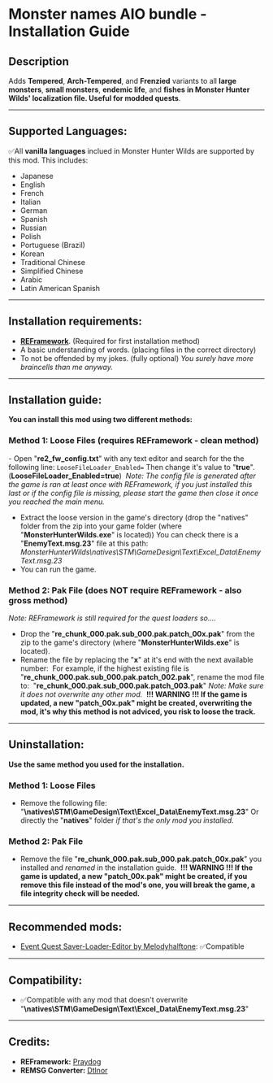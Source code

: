 # Monster names AIO bundle - Installation Guide

## Description  
Adds **Tempered**, **Arch-Tempered**, and **Frenzied** variants to all **large monsters**, **small monsters**, **endemic life**, and **fishes** **__in Monster Hunter Wilds' localization file.
Useful for modded quests__**.

---  

## Supported Languages:
✅All **vanilla languages** inclued in Monster Hunter Wilds are supported by this mod.
This includes:
- Japanese
- English
- French
- Italian
- German
- Spanish
- Russian
- Polish
- Portuguese (Brazil)
- Korean
- Traditional Chinese
- Simplified Chinese
- Arabic
- Latin American Spanish

---  

## Installation requirements:  

- [**REFramework**](https://github.com/praydog/REFramework-nightly/releases). (Required for first installation method)  
- A basic understanding of words. (placing files in the correct directory)  
- To not be offended by my jokes. (fully optional) *You surely have more braincells than me anyway.*  

---  

## Installation guide:  
**You can install this mod using two different methods:**

### Method 1: Loose Files (requires REFramework - clean method)
﻿- Open "**re2_fw_config.txt**" with any text editor and search for the the following line:
  `LooseFileLoader_Enabled=`
﻿  Then change it's value to "**true**". (**__LooseFileLoader_Enabled=true__**)
﻿  *Note: The config file is generated after the game is ran at least once with REFramework, if you just installed this last or if the config file is missing, please start the game ﻿then close it once you reached the main menu.*
- Extract the loose version in the game's directory (drop the "natives" folder from the zip into your game folder (where "**MonsterHunterWilds.exe**" is located))
  You can check there is a "**EnemyText.msg.23**" file at this path:
﻿  *MonsterHunterWilds\natives\STM\GameDesign\Text\Excel_Data\EnemyText.msg.23*
- You can run the game.

### Method 2: Pak File (does NOT require REFramework - also gross method)
*Note: REFramework is still required for the quest loaders so....*
- Drop the "**re_chunk_000.pak.sub_000.pak.patch_00x.pak**" from the zip to the game's directory (where "**MonsterHunterWilds.exe**" is located).
- Rename the file by replacing the "**x**" at it's end with the next available number:
﻿  For example, if the highest existing file is
﻿  "**re_chunk_000.pak.sub_000.pak.__patch_002.pak__**",
﻿  rename the mod file to:
﻿  "**re_chunk_000.pak.sub_000.pak.__patch_003.pak__**"
﻿  *Note: Make sure it does not overwrite any other mod.*
﻿  **__!!! WARNING !!! If the game is updated, a new "patch_00x.pak" might be created, overwriting the mod, it's why this method is not adviced, you risk to loose the ﻿﻿﻿track.__**

---  

## Uninstallation:  
**Use the same method you used for the installation.**

### Method 1: Loose Files
- Remove the following file:
﻿  "**\natives\STM\GameDesign\Text\Excel_Data\EnemyText.msg.23**"
﻿  Or directly the "**natives**" folder *if that's the only mod you installed*.

### Method 2: Pak File
- Remove the file "**re_chunk_000.pak.sub_000.pak.patch_00x.pak**" you installed and *renamed* in the installation guide.
﻿﻿  **__!!! WARNING !!! If the game is updated, a new "patch_00x.pak" might be created, if you remove this file instead of the mod's one, you will break the game, a file ﻿﻿﻿integrity check will be needed.__**

---  

## Recommended mods:  
- [Event Quest Saver-Loader-Editor by Melodyhalftone](https://www.nexusmods.com/monsterhunterwilds/mods/1087): ✅Compatible

---  

## Compatibility:  
- ✅Compatible with any mod that doesn't overwrite "**\natives\STM\GameDesign\Text\Excel_Data\EnemyText.msg.23**"

---  

## Credits:  
- **REFramework:** [Praydog](https://github.com/praydog)
- **REMSG Converter:** [Dtlnor](https://github.com/dtlnor/REMSG_Converter)

